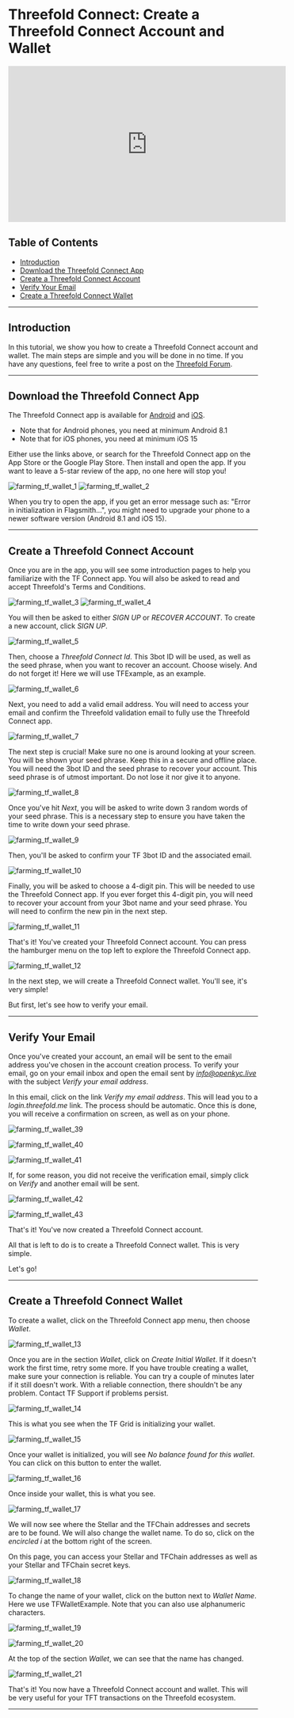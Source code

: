 <h1>Threefold Connect: Create a Threefold Connect Account and Wallet</h1>

<div class="youtubeVideoWrapper">
<iframe title="Threefold Connect Create Account and Wallet" width="560" height="315" src="https://www.youtube-nocookie.com/embed/jfIetL7DaRg" frameborder="0" allowfullscreen="" sandbox="allow-same-origin allow-scripts allow-popups"></iframe>
</div>

<h2>Table of Contents</h2>

- [Introduction](#introduction)
- [Download the Threefold Connect App](#download-the-threefold-connect-app)
- [Create a Threefold Connect Account](#create-a-threefold-connect-account)
- [Verify Your Email](#verify-your-email)
- [Create a Threefold Connect Wallet](#create-a-threefold-connect-wallet)

***

## Introduction

In this tutorial, we show you how to create a Threefold Connect account and wallet. The main steps are simple and you will be done in no time. If you have any questions, feel free to write a post on the [Threefold Forum](http://forum.threefold.io/).

***

## Download the Threefold Connect App


The Threefold Connect app is available for [Android](https://play.google.com/store/apps/details?id=org.jimber.threebotlogin&hl=en&gl=US) and [iOS](https://apps.apple.com/us/app/threefold-connect/id1459845885).

- Note that for Android phones, you need at minimum Android 8.1
- Note that for iOS phones, you need at minimum iOS 15

Either use the links above, or search for the Threefold Connect app on the App Store or the Google Play Store. Then install and open the app. If you want to leave a 5-star review of the app, no one here will stop you!

![farming_tf_wallet_1](./img/farming_tf_wallet_1.png)
![farming_tf_wallet_2](./img/farming_tf_wallet_2.png)

When you try to open the app, if you get an error message such as: "Error in initialization in Flagsmith...", you might need to upgrade your phone to a newer software version (Android 8.1 and iOS 15).

***

## Create a Threefold Connect Account

Once you are in the app, you will see some introduction pages to help you familiarize with the TF Connect app. You will also be asked to read and accept Threefold's Terms and Conditions.

![farming_tf_wallet_3](./img/farming_tf_wallet_3.png)
![farming_tf_wallet_4](./img/farming_tf_wallet_4.png)

You will then be asked to either *SIGN UP* or *RECOVER ACCOUNT*. To create a new account, click *SIGN UP*.

![farming_tf_wallet_5](./img/farming_tf_wallet_5.png)

Then, choose a *Threefold Connect Id*. This 3bot ID will be used, as well as the seed phrase, when you want to recover an account. Choose wisely. And do not forget it! Here we will use TFExample, as an example.

![farming_tf_wallet_6](./img/farming_tf_wallet_6.png)

Next, you need to add a valid email address. You will need to access your email and confirm the Threefold validation email to fully use the Threefold Connect app.

![farming_tf_wallet_7](./img/farming_tf_wallet_7.png)

The next step is crucial! Make sure no one is around looking at your screen. You will be shown your seed phrase. Keep this in a secure and offline place. You will need the 3bot ID and the seed phrase to recover your account. This seed phrase is of utmost important. Do not lose it nor give it to anyone.

![farming_tf_wallet_8](./img/farming_tf_wallet_8.png)

Once you've hit *Next*, you will be asked to write down 3 random words of your seed phrase. This is a necessary step to ensure you have taken the time to write down your seed phrase.

![farming_tf_wallet_9](./img/farming_tf_wallet_9.png)

Then, you'll be asked to confirm your TF 3bot ID and the associated email.

![farming_tf_wallet_10](./img/farming_tf_wallet_10.png)

Finally, you will be asked to choose a 4-digit pin. This will be needed to use the Threefold Connect app. If you ever forget this 4-digit pin, you will need to recover your account from your 3bot name and your seed phrase. You will need to confirm the new pin in the next step.

![farming_tf_wallet_11](./img/farming_tf_wallet_11.png)

That's it! You've created your Threefold Connect account. You can press the hamburger menu on the top left to explore the Threefold Connect app.

![farming_tf_wallet_12](./img/farming_tf_wallet_12.png)

In the next step, we will create a Threefold Connect wallet. You'll see, it's very simple!

But first, let's see how to verify your email.

***

## Verify Your Email

Once you've created your account, an email will be sent to the email address you've chosen in the account creation process. To verify your email, go on your email inbox and open the email sent by *info@openkyc.live* with the subject *Verify your email address*. 

In this email, click on the link *Verify my email address*. This will lead you to a *login.threefold.me* link. The process should be automatic. Once this is done, you will receive a confirmation on screen, as well as on your phone.

![farming_tf_wallet_39](./img/farming_tf_wallet_39.png)

![farming_tf_wallet_40](./img/farming_tf_wallet_40.png)

![farming_tf_wallet_41](./img/farming_tf_wallet_41.png)

If, for some reason, you did not receive the verification email, simply click on *Verify* and another email will be sent.

![farming_tf_wallet_42](./img/farming_tf_wallet_42.png)

![farming_tf_wallet_43](./img/farming_tf_wallet_43.png)

That's it! You've now created a Threefold Connect account. 

All that is left to do is to create a Threefold Connect wallet. This is very simple. 

Let's go!

***

## Create a Threefold Connect Wallet

To create a wallet, click on the Threefold Connect app menu, then choose *Wallet*.

![farming_tf_wallet_13](./img/farming_tf_wallet_13.png)

Once you are in the section *Wallet*, click on *Create Initial Wallet*. If it doesn't work the first time, retry some more. If you have trouble creating a wallet, make sure your connection is reliable. You can try a couple of minutes later if it still doesn't work. With a reliable connection, there shouldn't be any problem. Contact TF Support if problems persist.

![farming_tf_wallet_14](./img/farming_tf_wallet_14.png)

This is what you see when the TF Grid is initializing your wallet.

![farming_tf_wallet_15](./img/farming_tf_wallet_15.png)

Once your wallet is initialized, you will see *No balance found for this wallet*. You can click on this button to enter the wallet.

![farming_tf_wallet_16](./img/farming_tf_wallet_16.png)

Once inside your wallet, this is what you see.

![farming_tf_wallet_17](./img/farming_tf_wallet_17.png)

We will now see where the Stellar and the TFChain addresses and secrets are to be found. We will also change the wallet name. To do so, click on the *encircled i* at the bottom right of the screen.

On this page, you can access your Stellar and TFChain addresses as well as your Stellar and TFChain secret keys.

![farming_tf_wallet_18](./img/farming_tf_wallet_18.png)

To change the name of your wallet, click on the button next to *Wallet Name*. Here we use TFWalletExample. Note that you can also use alphanumeric characters.

![farming_tf_wallet_19](./img/farming_tf_wallet_19.png)

![farming_tf_wallet_20](./img/farming_tf_wallet_20.png)

At the top of the section *Wallet*, we can see that the name has changed.

![farming_tf_wallet_21](./img/farming_tf_wallet_21.png)

That's it! You now have a Threefold Connect account and wallet.
This will be very useful for your TFT transactions on the Threefold ecosystem.

***
